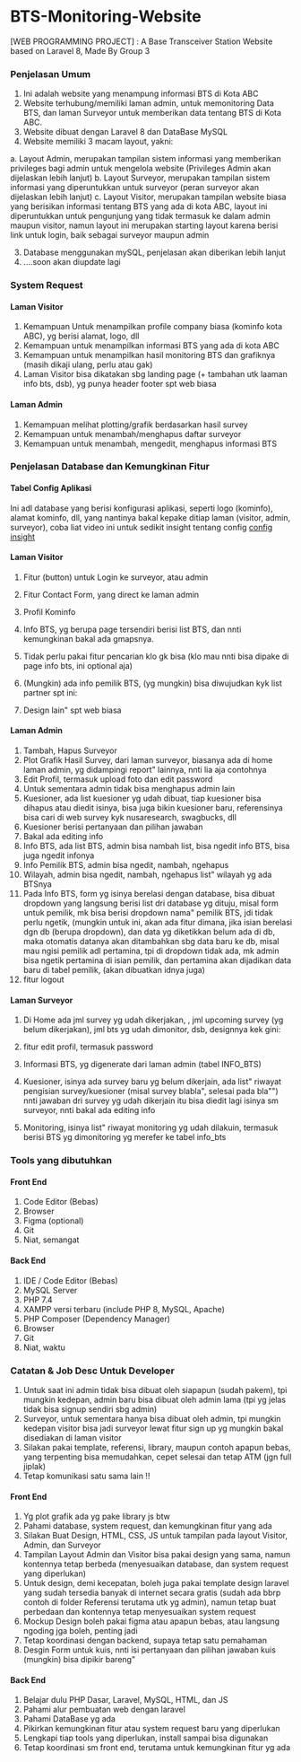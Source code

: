 # BTS-Monitoring-Website
[WEB PROGRAMMING PROJECT]  : A Base Transceiver Station Website based on Laravel 8, Made By Group 3

### Penjelasan Umum
1. Ini adalah website yang menampung informasi BTS di Kota ABC
2. Website terhubung/memiliki laman admin, untuk memonitoring Data BTS, dan laman Surveyor untuk memberikan data tentang BTS di Kota ABC.
3. Website dibuat dengan Laravel 8 dan DataBase MySQL
4. Website memiliki 3 macam layout, yakni:

a. Layout Admin, merupakan tampilan sistem informasi yang memberikan privileges bagi admin untuk mengelola website (Privileges Admin akan dijelaskan lebih lanjut)
b. Layout Surveyor, merupakan tampilan sistem informasi yang diperuntukkan untuk surveyor (peran surveyor akan dijelaskan lebih lanjut)
c. Layout Visitor, merupakan tampilan website biasa yang berisikan informasi tentang BTS yang ada di kota ABC, layout ini diperuntukkan untuk pengunjung yang tidak termasuk ke dalam admin maupun visitor, namun layout ini merupakan starting layout karena berisi link untuk login, baik sebagai surveyor maupun admin

3. Database menggunakan mySQL, penjelasan akan diberikan lebih lanjut
4. ....soon akan diupdate lagi

### System Request

#### Laman Visitor
1. Kemampuan Untuk menampilkan profile company biasa (kominfo kota ABC), yg berisi alamat, logo, dll
2. Kemampuan untuk menampilkan informasi BTS yang ada di kota ABC
3. Kemampuan untuk menampilkan hasil monitoring BTS dan grafiknya (masih dikaji ulang, perlu atau gak)
4. Laman Visitor bisa dikatakan sbg landing page (+ tambahan utk laaman info bts, dsb), yg punya header footer spt web biasa

#### Laman Admin
1. Kemampuan melihat plotting/grafik berdasarkan hasil survey
2. Kemampuan untuk menambah/menghapus daftar surveyor
3. Kemampuan untuk menambah, mengedit, menghapus informasi BTS


### Penjelasan Database dan Kemungkinan Fitur

#### Tabel Config Aplikasi
Ini adl database yang berisi konfigurasi aplikasi, seperti logo (kominfo), alamat kominfo, dll, yang nantinya bakal kepake ditiap laman (visitor, admin, surveyor), 
    coba liat video ini untuk sedikit insight tentang config [config insight](https://www.youtube.com/watch?v=5E5v9HvYsuc)
    
#### Laman Visitor
1. Fitur (button) untuk Login ke surveyor, atau admin 
2. Fitur Contact Form, yang direct ke laman admin
3. Profil Kominfo
4. Info BTS, yg berupa page tersendiri berisi list BTS, dan nnti kemungkinan bakal ada gmapsnya.
5. Tidak perlu pakai fitur pencarian klo gk bisa (klo mau nnti bisa dipake di page info bts, ini optional aja)
6. (Mungkin) ada info pemilik BTS, (yg mungkin) bisa diwujudkan kyk list partner spt ini:

8. Design lain" spt web biasa
 

#### Laman Admin
1. Tambah, Hapus Surveyor
2. Plot Grafik Hasil Survey, dari laman surveyor, biasanya ada di home laman admin, yg didampingi report" lainnya, nnti lia aja contohnya
3. Edit Profil, termasuk upload foto dan edit password
4. Untuk sementara admin tidak bisa menghapus admin lain
5. Kuesioner, ada list kuesioner yg udah dibuat, tiap kuesioner bisa dihapus atau diedit isinya, bisa juga bikin kuesioner baru, referensinya bisa cari di web survey kyk nusaresearch, swagbucks, dll
6. Kuesioner berisi pertanyaan dan pilihan jawaban
7. Bakal ada editing info
8. Info BTS, ada list BTS, admin bisa nambah list, bisa ngedit info BTS, bisa juga ngedit infonya
9. Info Pemilik BTS, admin bisa ngedit, nambah, ngehapus
10. Wilayah, admin bisa ngedit, nambah, ngehapus list" wilayah yg ada BTSnya
11. Pada Info BTS, form yg isinya berelasi dengan database, bisa dibuat dropdown yang langsung berisi list dri database yg dituju, misal form untuk pemilik, mk bisa berisi dropdown nama" pemilik BTS, jdi tidak perlu ngetik, 
    (mungkin untuk ini, akan ada fitur dimana, jika isian berelasi dgn db (berupa dropdown), dan data yg diketikkan belum ada di db, maka otomatis datanya akan ditambahkan sbg data baru ke db, misal mau ngisi pemilik adl pertamina, tpi di dropdown tidak ada, mk admin bisa ngetik pertamina di isian pemilik, dan pertamina akan dijadikan data baru di tabel pemilik, (akan dibuatkan idnya juga)
11. fitur logout

#### Laman Surveyor
1. Di Home ada jml survey yg udah dikerjakan, , jml upcoming survey (yg belum dikerjakan), jml bts yg udah dimonitor, dsb, designnya kek gini:
   
3. fitur edit profil, termasuk password
4. Informasi BTS, yg digenerate dari laman admin (tabel INFO_BTS)
5. Kuesioner, isinya ada survey baru yg belum dikerjain, ada list" riwayat pengisian survey/kuesioner (misal survey blabla", selesai pada bla"") nnti jawaban dri survey yg udah dikerjain itu bisa diedit lagi isinya sm surveyor, nnti bakal ada editing info
6. Monitoring, isinya list" riwayat monitoring yg udah dilakuin, termasuk berisi BTS yg dimonitoring yg merefer ke tabel info_bts

### Tools yang dibutuhkan
#### Front End
1. Code Editor (Bebas)
2. Browser
3. Figma (optional)
4. Git
5. Niat, semangat

#### Back End
1. IDE / Code Editor (Bebas)
2. MySQL Server
3. PHP 7.4
4. XAMPP versi terbaru (include PHP 8, MySQL, Apache)
5. PHP Composer (Dependency Manager)
6. Browser
7. Git
8. Niat, waktu

### Catatan & Job Desc Untuk Developer
1. Untuk saat ini admin tidak bisa dibuat oleh siapapun (sudah pakem), tpi mungkin kedepan, admin baru bisa dibuat oleh admin lama (tpi yg jelas tidak bisa signup sendiri sbg admin)
2. Surveyor, untuk sementara hanya bisa dibuat oleh admin, tpi mungkin kedepan visitor bisa jadi surveyor lewat fitur sign up yg mungkin bakal disediakan di laman visitor
3. Silakan pakai template, referensi, library, maupun contoh apapun bebas, yang terpenting bisa memudahkan, cepet selesai dan tetap ATM (jgn full jiplak)
4. Tetap komunikasi satu sama lain !!

#### Front End
1. Yg plot grafik ada yg pake library js btw
2. Pahami database, system request, dan kemungkinan fitur yang ada
3. Silakan Buat Design, HTML, CSS, JS untuk tampilan pada layout Visitor, Admin, dan Surveyor
4. Tampilan Layout Admin dan Visitor bisa pakai design yang sama, namun kontennya tetap berbeda (menyesuaikan database, dan system request yang diperlukan)
5. Untuk design, demi kecepatan, boleh juga pakai template design laravel yang sudah tersedia banyak di internet secara gratis (sudah ada bbrp contoh di folder Referensi terutama utk yg admin), namun tetap buat perbedaan dan kontennya tetap menyesuaikan system request
6. Mockup Design boleh pakai figma atau apapun bebas, atau langsung ngoding jga boleh, penting jadi
7. Tetap koordinasi dengan backend, supaya tetap satu pemahaman
8. Desgin Form untuk kuis, nnti isi pertanyaan dan pilihan jawaban kuis (mungkin) bisa dipikir bareng"

#### Back End
1. Belajar dulu PHP Dasar, Laravel, MySQL, HTML, dan JS
2. Pahami alur pembuatan web dengan laravel
3. Pahami DataBase yg ada
4. Pikirkan kemungkinan fitur atau system request baru yang diperlukan
5. Lengkapi tiap tools yang diperlukan, install sampai bisa digunakan
6. Tetap koordinasi sm front end, terutama untuk kemungkinan fitur yg ada

